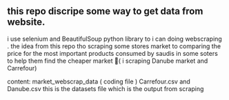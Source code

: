 ## this repo discripe some way to get data from website. 
i use selenium and BeautifulSoup python library to i can doing webscraping . 
the idea from this repo tho scraping some stores market to comparing the price for the most important products consumed by saudis in some soters to help them find the cheaper market 💸( i scraping Danube market and Carrefour)

content: 
market_webscrap_data ( coding file )
Carrefour.csv and Danube.csv this is the datasets file which is the output from scraping